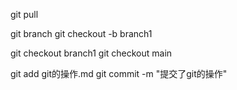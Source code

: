 git pull

git branch
git checkout -b branch1


git checkout branch1
git checkout main

git add git的操作.md
git commit -m "提交了git的操作"